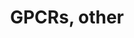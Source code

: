 ---
annotations:
- id: PW:0000125
  parent: signaling pathway
  type: Pathway Ontology
  value: G protein mediated signaling pathway
authors:
- Nsalomonis
- MaintBot
- BruceConklin
- Khanspers
- AlexanderPico
- Egonw
- Zari
- Mkutmon
- Eweitz
citedin:
- link: PMC4936435
description: This pathway was created using the GPCRDB (Horn et al., 1998), http://www.gpcr.org/7tm/
  (originally at http://www.cmbi.kun.nl/7tm/). The groupings are based on the GPCR
  phylogenetic tree available from the GPCRDB and the training sets used by Karchin
  et al. (Bioinformatics, 2002, pg. 147-159). The labels indicate children and grandchildren
  of the various classes of GPCRs as described by these references.  Proteins on this
  pathway have targeted assays available via the [https://assays.cancer.gov/available_assays?wp_id=WP117
  CPTAC Assay Portal]
last-edited: 2021-05-22
organisms:
- Homo sapiens
redirect_from:
- /index.php/Pathway:WP117
- /instance/WP117
- /instance/WP117_rr117743
revision: r117743
schema-jsonld:
- '@context': https://schema.org/
  '@id': https://wikipathways.github.io/pathways/WP117.html
  '@type': Dataset
  creator:
    '@type': Organization
    name: WikiPathways
  description: This pathway was created using the GPCRDB (Horn et al., 1998), http://www.gpcr.org/7tm/
    (originally at http://www.cmbi.kun.nl/7tm/). The groupings are based on the GPCR
    phylogenetic tree available from the GPCRDB and the training sets used by Karchin
    et al. (Bioinformatics, 2002, pg. 147-159). The labels indicate children and grandchildren
    of the various classes of GPCRs as described by these references.  Proteins on
    this pathway have targeted assays available via the [https://assays.cancer.gov/available_assays?wp_id=WP117
    CPTAC Assay Portal]
  keywords:
  - ADORA2A
  - ADORA3
  - ADRA1D
  - ADRB2
  - ALG6
  - CCKBR
  - CCR2
  - CCR5
  - CELSR1
  - CELSR2
  - CELSR3
  - CHRM2
  - CHRM3
  - CNR1
  - CXCR3
  - DRD3
  - DRD4
  - EBI2
  - EDG1
  - EDNRA
  - EMR2
  - EMR3
  - F2R
  - FSHR
  - FY
  - GHRHR
  - GNRHR
  - GPR
  - GPR116
  - GPR132
  - GPR133
  - GPR135
  - GPR143
  - GPR145
  - GPR17
  - GPR18
  - GPR55
  - GPR56
  - GPR61
  - GPR62
  - GPR73L1
  - GPR77
  - GPR83
  - GPR84
  - GPR88
  - GRCA
  - GRM1
  - GRM8
  - GRPR
  - HRH4
  - HSA1
  - HSA10
  - HSA12
  - HSA3
  - HSA8
  - HTR1F
  - HTR2A
  - HTR7
  - IL8RA
  - IL8RB
  - LGR6
  - LGR7
  - LPHN2
  - LPHN3
  - LTB4R2
  - MASS1
  - NTSR1
  - O60411
  - OR10A1
  - OR10A2
  - OR10A5
  - OR1E1
  - OR1E3P
  - OR1F1
  - OR1G1
  - OR1J5
  - OR1N1
  - OR1R1P
  - OR2A20P
  - OR2A4
  - OR2A5
  - OR2A9P
  - OR2B6
  - OR2F1
  - OR2H1
  - OR2M4
  - OR3A1
  - OR3A3
  - OR3A4
  - OR5-85
  - OR51A1P
  - OR5D3
  - OR5D3P
  - OR5E1P
  - OR7E18P
  - OR7E19P
  - OR7E24
  - OR7E35P
  - OR8G1
  - OR8G2
  - P2RY11
  - P2RY13
  - P47889
  - PTGFR
  - Q9BYT4
  - Q9H2C7
  - Q9UEB1
  - RLN3R1
  - SMO
  - SSTR2
  - TAAR2
  - TAAR3
  - TAAR5
  - UTS2R
  - VN1R1
  license: CC0
  name: GPCRs, other
seo: CreativeWork
title: GPCRs, other
wpid: WP117
---